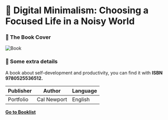 # :large_orange_diamond: Digital Minimalism: Choosing a Focused Life in a Noisy World 

### :paperclip: The Book Cover
![Book](https://images-na.ssl-images-amazon.com/images/I/81Zvj0ewCfL.jpg)

### :pushpin: Some extra details
A book about self-development and productivity, you can find it with **ISBN 9780525536512.**

| Publisher | Author | Language | 
|--|--|--|
| Portfolio | Cal Newport  | English |

[**Go to Booklist**](https://github.com/dev-oswld/Reviews-about-interesting-books/blob/master/README.md)



